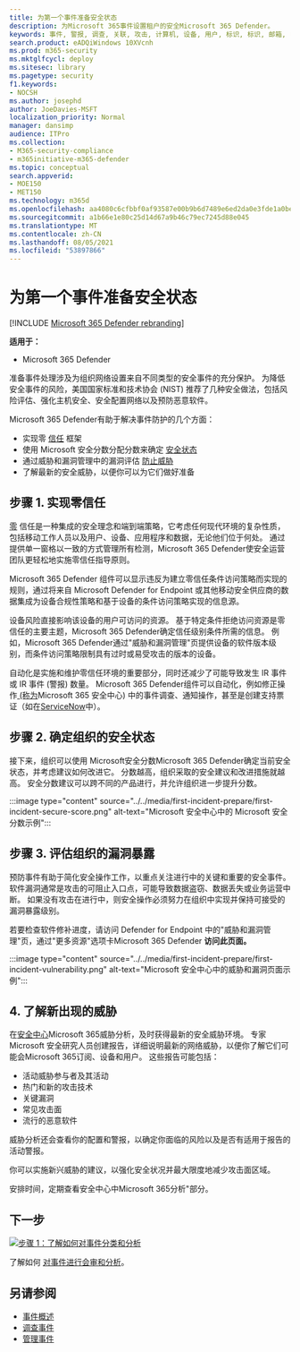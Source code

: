```yaml
---
title: 为第一个事件准备安全状态
description: 为Microsoft 365事件设置租户的安全Microsoft 365 Defender。
keywords: 事件, 警报, 调查, 关联, 攻击, 计算机, 设备, 用户, 标识, 标识, 邮箱, 电子邮件, 365, microsoft, m365
search.product: eADQiWindows 10XVcnh
ms.prod: m365-security
ms.mktglfcycl: deploy
ms.sitesec: library
ms.pagetype: security
f1.keywords:
- NOCSH
ms.author: josephd
author: JoeDavies-MSFT
localization_priority: Normal
manager: dansimp
audience: ITPro
ms.collection:
- M365-security-compliance
- m365initiative-m365-defender
ms.topic: conceptual
search.appverid:
- MOE150
- MET150
ms.technology: m365d
ms.openlocfilehash: aa4080c6cfbbf0af93587e00b9b6d7489e6ed2da0e3fde1a0be8f84595026b7f
ms.sourcegitcommit: a1b66e1e80c25d14d67a9b46c79ec7245d88e045
ms.translationtype: MT
ms.contentlocale: zh-CN
ms.lasthandoff: 08/05/2021
ms.locfileid: "53897866"
---
```

# <a name="prepare-your-security-posture-for-your-first-incident"></a>为第一个事件准备安全状态

[!INCLUDE [Microsoft 365 Defender rebranding](../includes/microsoft-defender.md)]

**适用于：**
- Microsoft 365 Defender

准备事件处理涉及为组织网络设置来自不同类型的安全事件的充分保护。 为降低安全事件的风险，美国国家标准和技术协会 (NIST) 推荐了几种安全做法，包括风险评估、强化主机安全、安全配置网络以及预防恶意软件。 

Microsoft 365 Defender有助于解决事件防护的几个方面： 

- 实现零 [信任](/security/zero-trust/) 框架
- 使用 Microsoft 安全分数分配分数来确定 [安全状态](microsoft-secure-score.md)
- 通过威胁和漏洞管理中的漏洞评估 [防止威胁](../defender-endpoint/next-gen-threat-and-vuln-mgt.md)
- 了解最新的安全威胁，以便你可以为它们做好准备

## <a name="step-1-implement-zero-trust"></a>步骤 1. 实现零信任

[零](/security/zero-trust/) 信任是一种集成的安全理念和端到端策略，它考虑任何现代环境的复杂性质，包括移动工作人员以及用户、设备、应用程序和数据，无论他们位于何处。 通过提供单一窗格以一致的方式管理所有检测，Microsoft 365 Defender使安全运营团队更轻松地实施零信任指导原则。 [](/security/zero-trust/#guiding-principles-of-zero-trust) 

Microsoft 365 Defender 组件可以显示违反为建立零信任条件访问策略而实现的规则，通过将来自 Microsoft Defender for Endpoint 或其他移动安全供应商的数据集成为设备合规性策略和基于设备的条件访问策略实现的信息源。 

设备风险直接影响该设备的用户可访问的资源。 基于特定条件拒绝访问资源是零信任的主要主题，Microsoft 365 Defender确定信任级别条件所需的信息。 例如，Microsoft 365 Defender通过"威胁和漏洞管理"页提供设备的软件版本级别，而条件访问策略限制具有过时或易受攻击的版本的设备。

自动化是实施和维护零信任环境的重要部分，同时还减少了可能导致发生 IR 事件或 IR 事件 (警报) 数量。 Microsoft 365 Defender组件可以自动化，例如修正操作[ (称为](m365d-autoir.md)Microsoft 365 安全中心) 中的事件调查、通知操作，甚至是创建支持票证（如在[ServiceNow](https://microsoft.service-now.com/sp/)中）。

## <a name="step-2-determine-your-organizations-security-posture"></a>步骤 2. 确定组织的安全状态

接下来，组织可以使用 Microsoft[](microsoft-secure-score.md)安全分数Microsoft 365 Defender确定当前安全状态，并考虑建议如何改进它。 分数越高，组织采取的安全建议和改进措施就越高。 安全分数建议可以跨不同的产品进行，并允许组织进一步提升分数。 

:::image type="content" source="../../media/first-incident-prepare/first-incident-secure-score.png" alt-text="Microsoft 安全中心中的 Microsoft 安全分数示例":::
 
## <a name="step-3-assess-your-organizations-vulnerability-exposure"></a>步骤 3. 评估组织的漏洞暴露

预防事件有助于简化安全操作工作，以重点关注进行中的关键和重要的安全事件。 软件漏洞通常是攻击的可阻止入口点，可能导致数据盗窃、数据丢失或业务运营中断。 如果没有攻击在进行中，则安全操作必须努力在组织中实现并保持可接受的漏洞暴露级别。 [](../defender-endpoint/tvm-exposure-score.md)

若要检查软件修补进度，请访问 Defender [](../defender-endpoint/next-gen-threat-and-vuln-mgt.md) for Endpoint 中的"威胁和漏洞管理"页，通过"更多资源"选项卡Microsoft 365 Defender **访问此页面。**

:::image type="content" source="../../media/first-incident-prepare/first-incident-vulnerability.png" alt-text="Microsoft 安全中心中的威胁和漏洞页面示例"::: 
 
## <a name="4-understand-emerging-threats"></a>4. 了解新出现的威胁

在[安全中心](threat-analytics.md)Microsoft 365威胁分析，及时获得最新的安全威胁环境。 专家 Microsoft 安全研究人员创建报告，详细说明最新的网络威胁，以便你了解它们可能会Microsoft 365订阅、设备和用户。 这些报告可能包括：

- 活动威胁参与者及其活动
- 热门和新的攻击技术
- 关键漏洞
- 常见攻击面
- 流行的恶意软件

威胁分析还会查看你的配置和警报，以确定你面临的风险以及是否有适用于报告的活动警报。

你可以实施新兴威胁的建议，以强化安全状况并最大限度地减少攻击面区域。

安排时间，定期查看安全中心中Microsoft 365分析[](threat-analytics.md)"部分。

## <a name="next-step"></a>下一步

[![步骤 1：了解如何对事件分类和分析](../../media/first-incident-overview/first-incident-path-step1.png)](first-incident-analyze.md)

了解如何 [对事件进行会审和分析](first-incident-analyze.md)。

## <a name="see-also"></a>另请参阅

- [事件概述](incidents-overview.md)
- [调查事件](investigate-incidents.md)
- [管理事件](manage-incidents.md)
